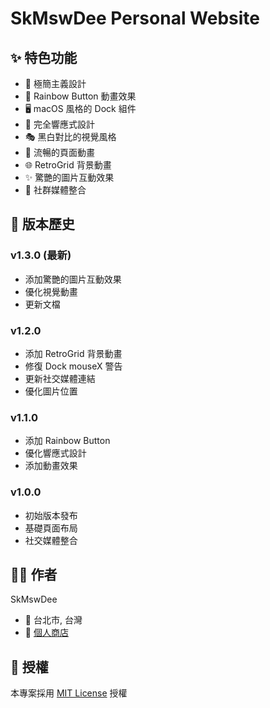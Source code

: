 # SkMswDee Personal Website

## ✨ 特色功能
- 🎨 極簡主義設計
- 🌈 Rainbow Button 動畫效果
- 🖥️ macOS 風格的 Dock 組件
- 📱 完全響應式設計
- 🎭 黑白對比的視覺風格
- 🔄 流暢的頁面動畫
- 🌐 RetroGrid 背景動畫
- ✨ 驚艷的圖片互動效果
- 🎯 社群媒體整合

## 📝 版本歷史

### v1.3.0 (最新)
- 添加驚艷的圖片互動效果
- 優化視覺動畫
- 更新文檔

### v1.2.0
- 添加 RetroGrid 背景動畫
- 修復 Dock mouseX 警告
- 更新社交媒體連結
- 優化圖片位置

### v1.1.0
- 添加 Rainbow Button
- 優化響應式設計
- 添加動畫效果

### v1.0.0
- 初始版本發布
- 基礎頁面布局
- 社交媒體整合

## 👨‍💻 作者

SkMswDee
- 📍 台北市, 台灣
- 💼 [個人商店](https://dandeetw.com)

## 📄 授權

本專案採用 [MIT License](LICENSE) 授權